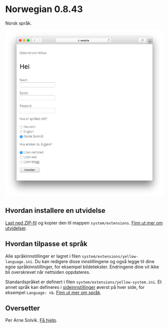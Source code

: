 # Norwegian 0.8.43

Norsk språk.

<p align="center"><img src="SCREENSHOT.png?raw=true" alt="Skjermdump"></p>

## Hvordan installere en utvidelse

[Last ned ZIP-fil](https://github.com/annaesvensson/yellow-language/raw/main/downloads/norwegian.zip) og kopier den til mappen `system/extensions`. [Finn ut mer om utvidelser](https://github.com/annaesvensson/yellow-update).

## Hvordan tilpasse et språk

Alle språkinnstillinger er lagret i filen `system/extensions/yellow-language.ini`. Du kan redigere disse innstillingene og også legge til dine egne språkinnstillinger, for eksempel bildetekster. Endringene dine vil ikke bli overskrevet når nettsiden oppdateres.

Standardspråket er definert i filen `system/extensions/yellow-system.ini`. Et annet språk kan defineres i [sideinnstillinger](https://github.com/annaesvensson/yellow-core#settings-page) øverst på hver side, for eksempel `Language: nb`. [Finn ut mer om språk](https://datenstrom.se/yellow/help/how-to-customise-a-language).

## Oversetter

Per Arne Solvik. [Få hjelp](https://datenstrom.se/yellow/help/).
